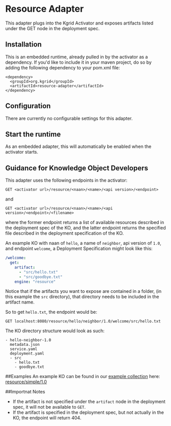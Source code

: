 # Resource Adapter
This adapter plugs into the Kgrid Activator and exposes artifacts listed under the GET node in the deployment spec.

## Installation

This is an embedded runtime, already pulled in by the activator
as a dependency. If you'd like to include it in your maven project,
do so by adding the following dependency to your pom.xml file:
```
<dependency>
  <groupId>org.kgrid</groupId>
  <artifactId>resource-adapter</artifactId>
</dependency>
```

## Configuration
There are currently no configurable settings for this adapter.

## Start the runtime
As an embedded adapter, this will automatically be enabled when the activator starts.

## Guidance for Knowledge Object Developers
This adapter uses the following endpoints in the activator:

`
GET <activator url>/resource/<naan>/<name>/<api version>/<endpoint>
`

and

`
GET <activator url>/resource/<naan>/<name>/<api version>/<endpoint>/<filename>
`

where the former endpoint returns a list of available resources
described in the deployment spec of the KO, and
the latter endpoint returns the specified file described in the
deployment specification of the KO.

An example KO with naan of `hello`, a name of `neighbor`, api version of `1.0`, and endpoint `welcome`,
 a Deployment Specification might look like this:

```yaml
/welcome:
  get:
    artifact:
      - "src/hello.txt"
      - "src/goodbye.txt"
    engine: "resource"
```

Notice that if the artifacts you want to expose are contained in a folder,
(in this example the `src` directory), that directory needs to be included in the
artifact name.

So to get `hello.txt`, the endpoint would be:

`GET localhost:8080/resource/hello/neighbor/1.0/welcome/src/hello.txt`

The KO directory structure would look as such:

```
- hello-neighbor-1.0
  metadata.json
  service.yaml
  deployment.yaml
  - src
    - hello.txt
    - goodbye.txt
```

##Examples
An example KO can be found in our [example collection](https://github.com/kgrid-objects/example-collection/releases/latest) here:
[resource/simple/1.0](https://github.com/kgrid-objects/example-collection/releases/download/4.1.0/resource-simple-v1.0.zip)

##Importnat Notes
- If the artifact is not specified under the `artifact` node in the deployment spec, it will not be available to `GET`.
- If the artifact is specified in the deployment spec, but not actually in the KO, the endpoint will return 404.
